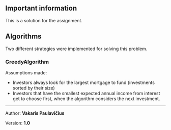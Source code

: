 ## Important information

This is a solution for the assignment.

## Algorithms

Two different strategies were implemented for solving this problem.

### GreedyAlgorithm

Assumptions made:
- Investors always look for the largest mortgage to fund (investments sorted by their size)
- Investors that have the smallest expected annual income from interest get to choose first, when the algorithm considers the next investment.

---
Author: **Vakaris Paulavičius**

Version: **1.0**